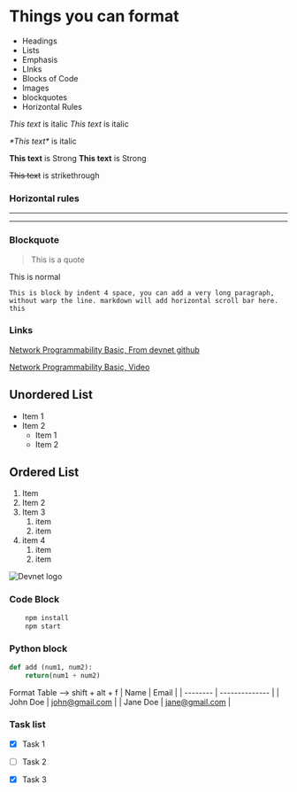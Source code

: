 <!-- Headings -->
# Things you can format
* Headings
* Lists
* Emphasis
* LInks
* Blocks of Code
* Images
* blockquotes
* Horizontal Rules

<!-- Italics -->
*This text* is italic
_This text_ is italic

<!-- Escape Special Character -->
*\*This text\** is italic

<!-- Strong -->
**This text** is Strong
__This text__ is Strong

<!-- Strickthrough -->
~~This text~~ is strikethrough

<!-- Horizontal rules-->
### Horizontal rules
---
___

<!-- Blockquote -->
### Blockquote
>This is a quote

This is normal

    This is block by indent 4 space, you can add a very long paragraph, without warp the line. markdown will add horizontal scroll bar here.
    this 

<!-- Links -->
### Links
[Network Programmability Basic, From devnet github](https://developer.cisco.com/codeexchange/github/repo/CiscoDevNet/netprog_basics/)

[Network Programmability Basic, Video](https://developer.cisco.com/video/net-prog-basics/ "Video Course")

<!-- UL -->
## Unordered List
* Item 1
* Item 2
    * Item 1
    * Item 2

<!-- OL -->
## Ordered List
1. Item
2. Item 2
3. Item 3
    1. item 
    1. item
4. item 4
    1. item
    1. item

<!-- Inline code block>
'<p>This is a paragraph</p>

<!-- Image -->
![Devnet logo](https://upload.wikimedia.org/wikipedia/en/f/f8/CiscoDevNet2.png "Devnet logo")

<!-- github Markdown -->
### Code Block
```bash
    npm install
    npm start
```

### Python block
```python
def add (num1, num2):
    return(num1 + num2)
```

<!-- Table -->
Format Table --> shift + alt + f
| Name     | Email          |
| -------- | -------------- |
| John Doe | john@gmail.com |
| Jane Doe | jane@gmail.com |

<!-- Task Lists -->
### Task list
* [x] Task 1
* [ ] Task 2
* [x] Task 3

